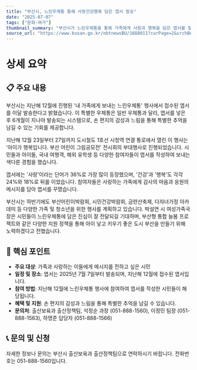 ```yaml
---
title: "부산시, 느린우체통 통해 사랑건강행복 담은 엽서 발송"
date: "2025-07-07"
tags: ["문화·여가"]
thumbnail_summary: "부산시가 느린우체통을 통해 가족에게 사랑과 행복을 담은 엽서를 발송합니다."
source_url: "https://www.busan.go.kr/nbtnewsBU/1688011?curPage=2&srchBeginDt=&srchEndDt=&srchKey=&srchText="
---
```


# 상세 요약

## 📋 주요 내용
부산시는 지난해 12월에 진행된 '내 가족에게 보내는 느린우체통' 행사에서 접수된 엽서를 이달 발송한다고 밝혔습니다. 이 특별한 우체통은 일반 우체통과 달리, 엽서를 넣은 후 6개월이 지나야 발송되는 시스템으로, 손 편지의 감성과 느림을 통해 특별한 추억을 남길 수 있는 기회를 제공합니다. 

지난해 12월 23일부터 27일까지 도시철도 1호선 시청역 연결 통로에서 열린 이 행사는 '아이가 행복입니다. 부산 어린이 그림공모전' 전시회의 부대행사로 진행되었습니다. 시민들과 아이들, 국내 여행객, 해외 유학생 등 다양한 참여자들이 엽서를 작성하여 보내는 색다른 경험을 했습니다. 

엽서에는 '사랑'이라는 단어가 36%로 가장 많이 등장했으며, '건강'과 '행복'도 각각 24%와 18%로 뒤를 이었습니다. 참여자들은 사랑하는 가족에게 감사의 마음과 응원의 메시지를 담아 엽서를 꾸몄습니다.

부산시는 하반기에도 부산어린이박람회, 시민건강박람회, 금련산축제, 다자녀가정 아카데미 등 다양한 가족 및 청소년을 위한 행사를 계획하고 있습니다. 박설연 시 여성가족국장은 시민들이 느린우체통에 담은 진심이 잘 전달되길 기대하며, 부산형 통합 늘봄 프로젝트와 같은 다양한 지원 정책을 통해 아이 낳고 키우기 좋은 도시 부산을 만들기 위해 노력하겠다고 전했습니다.

## 🎯 핵심 포인트
- **주요 대상**: 가족과 사랑하는 이들에게 메시지를 전하고 싶은 시민
- **일정 및 장소**: 엽서는 2025년 7월 7일부터 발송되며, 지난해 12월에 접수된 엽서입니다.
- **참여 방법**: 지난해 12월에 느린우체통 행사에 참여하여 엽서를 작성한 시민들이 해당됩니다.
- **혜택 및 지원**: 손 편지의 감성과 느림을 통해 특별한 추억을 남길 수 있습니다.
- **문의처**: 출산보육과 출산정책팀, 석정순 과장 (051-888-1560), 이정민 팀장 (051-888-1563), 하명준 담당자 (051-888-1566)

## 📞 문의 및 신청
자세한 정보나 문의는 부산시 출산보육과 출산정책팀으로 연락하시기 바랍니다. 전화번호는 051-888-1560입니다.